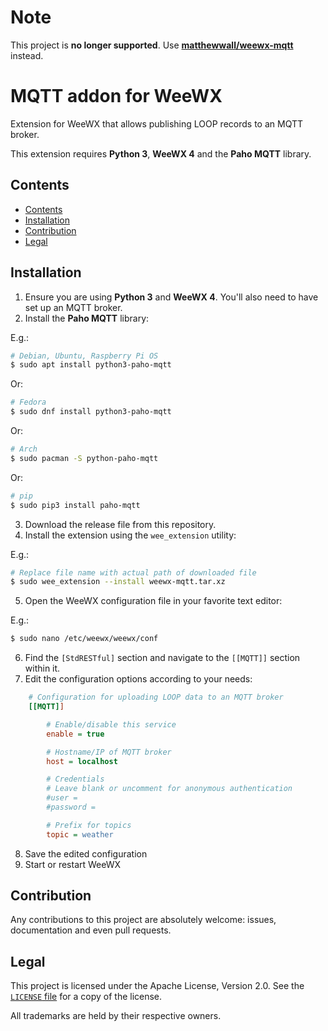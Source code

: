 # Note

This project is **no longer supported**. Use [**matthewwall/weewx-mqtt**](https://github.com/matthewwall/weewx-mqtt) instead.

# MQTT addon for WeeWX

Extension for WeeWX that allows publishing LOOP records to an MQTT broker.

This extension requires **Python 3**, **WeeWX 4** and the **Paho MQTT** library.

## Contents

- [Contents](#contents)
- [Installation](#installation)
- [Contribution](#contribution)
- [Legal](#legal)

## Installation

1. Ensure you are using **Python 3** and **WeeWX 4**. You'll also need to have set up an MQTT broker.
2. Install the **Paho MQTT** library:

E.g.:

```sh
# Debian, Ubuntu, Raspberry Pi OS
$ sudo apt install python3-paho-mqtt
```

Or:

```sh
# Fedora
$ sudo dnf install python3-paho-mqtt
```

Or:

```sh
# Arch
$ sudo pacman -S python-paho-mqtt
```

Or:

```sh
# pip
$ sudo pip3 install paho-mqtt
```

3. Download the release file from this repository.
4. Install the extension using the `wee_extension` utility:

E.g.:

```sh
# Replace file name with actual path of downloaded file
$ sudo wee_extension --install weewx-mqtt.tar.xz
```

5. Open the WeeWX configuration file in your favorite text editor:

E.g.:

```sh
$ sudo nano /etc/weewx/weewx/conf
```

6. Find the `[StdRESTful]` section and navigate to the `[[MQTT]]` section within it.
7. Edit the configuration options according to your needs:

```ini
    # Configuration for uploading LOOP data to an MQTT broker
    [[MQTT]]

        # Enable/disable this service
        enable = true

        # Hostname/IP of MQTT broker
        host = localhost

        # Credentials
        # Leave blank or uncomment for anonymous authentication
        #user =
        #password =

        # Prefix for topics
        topic = weather
```

8. Save the edited configuration
9. Start or restart WeeWX

## Contribution

Any contributions to this project are absolutely welcome: issues, documentation and even pull requests.

## Legal

This project is licensed under the Apache License, Version 2.0. See the [`LICENSE` file](LICENSE) for a copy of the license.

All trademarks are held by their respective owners.
